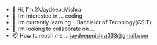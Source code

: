 - 👋 Hi, I’m @Jaydeep_Mishra
- 👀 I’m interested in ... coding
- 🌱 I’m currently learning ...Bachlelor of Tecnology(CSIT)
- 💞️ I’m looking to collaborate on ...
- 📫 How to reach me ... jaydeepmishra333@gmail.com

<!---
Jaydeep-777777777777777/Jaydeep-777777777777777 is a ✨ special ✨ repository because its `README.md` (this file) appears on your GitHub profile.
You can click the Preview link to take a look at your changes.
--->
